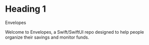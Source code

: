 # Heading 1

Envelopes

Welcome to Envelopes, a Swift/SwiftUI repo designed to help people organize their savings and monitor funds.
